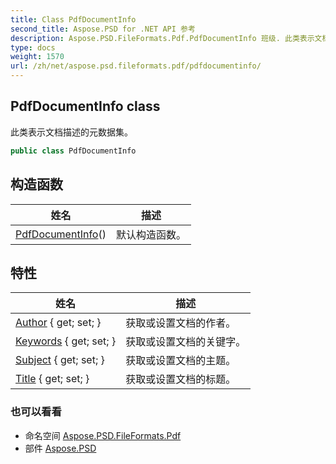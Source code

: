 ```yaml
---
title: Class PdfDocumentInfo
second_title: Aspose.PSD for .NET API 参考
description: Aspose.PSD.FileFormats.Pdf.PdfDocumentInfo 班级. 此类表示文档描述的元数据集
type: docs
weight: 1570
url: /zh/net/aspose.psd.fileformats.pdf/pdfdocumentinfo/
---
```

## PdfDocumentInfo class

此类表示文档描述的元数据集。

```csharp
public class PdfDocumentInfo
```

## 构造函数

| 姓名 | 描述 |
| --- | --- |
| [PdfDocumentInfo](pdfdocumentinfo/)() | 默认构造函数。 |

## 特性

| 姓名 | 描述 |
| --- | --- |
| [Author](../../aspose.psd.fileformats.pdf/pdfdocumentinfo/author/) { get; set; } | 获取或设置文档的作者。 |
| [Keywords](../../aspose.psd.fileformats.pdf/pdfdocumentinfo/keywords/) { get; set; } | 获取或设置文档的关键字。 |
| [Subject](../../aspose.psd.fileformats.pdf/pdfdocumentinfo/subject/) { get; set; } | 获取或设置文档的主题。 |
| [Title](../../aspose.psd.fileformats.pdf/pdfdocumentinfo/title/) { get; set; } | 获取或设置文档的标题。 |

### 也可以看看

* 命名空间 [Aspose.PSD.FileFormats.Pdf](../../aspose.psd.fileformats.pdf/)
* 部件 [Aspose.PSD](../../)


